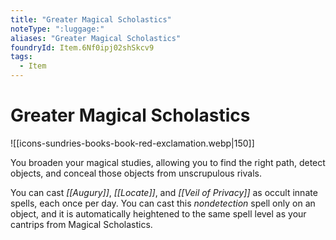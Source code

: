 ```yaml
---
title: "Greater Magical Scholastics"
noteType: ":luggage:"
aliases: "Greater Magical Scholastics"
foundryId: Item.6Nf0ipj02shSkcv9
tags:
  - Item
---
```


# Greater Magical Scholastics
![[icons-sundries-books-book-red-exclamation.webp|150]]

You broaden your magical studies, allowing you to find the right path, detect objects, and conceal those objects from unscrupulous rivals.

You can cast _[[Augury]]_, _[[Locate]]_, and _[[Veil of Privacy]]_ as occult innate spells, each once per day. You can cast this _nondetection_ spell only on an object, and it is automatically heightened to the same spell level as your cantrips from Magical Scholastics.
